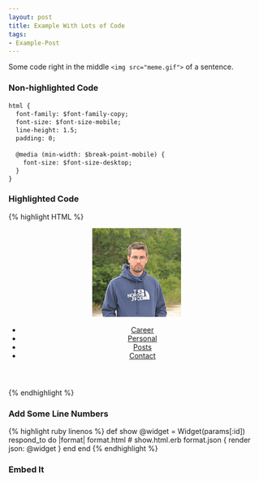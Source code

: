 ```yaml
---
layout: post
title: Example With Lots of Code
tags:
- Example-Post
---
```


Some code right in the middle `<img src="meme.gif">` of a sentence.

### Non-highlighted Code

	html {
	  font-family: $font-family-copy;
	  font-size: $font-size-mobile;
	  line-height: 1.5;
	  padding: 0;

	  @media (min-width: $break-point-mobile) {
	    font-size: $font-size-desktop;
	  }
	} 

### Highlighted Code

{% highlight HTML %}
<!-- Highlight that shit! -->
<header class="masthead">
  <a href="/">
    <img class="logo" src="/img/me.png" alt="Brandon Schmalz">
  </a>
  <ul class="nav">
    <li><a href="/career/">Career</a></li>
    <li><a href="/personal/">Personal</a></li>
    <li><a href="/posts/">Posts</a></li>
    <li><a href="/contact/">Contact</a></li>
  </ul>
</header>
{% endhighlight %}

### Add Some Line Numbers

{% highlight ruby linenos %}
def show
  @widget = Widget(params[:id])
  respond_to do |format|
    format.html # show.html.erb
    format.json { render json: @widget }
  end
end
{% endhighlight %}

### Embed It

<script src="https://gist.github.com/Schmalzy/f2f998978808f75fa53f.js"></script>
